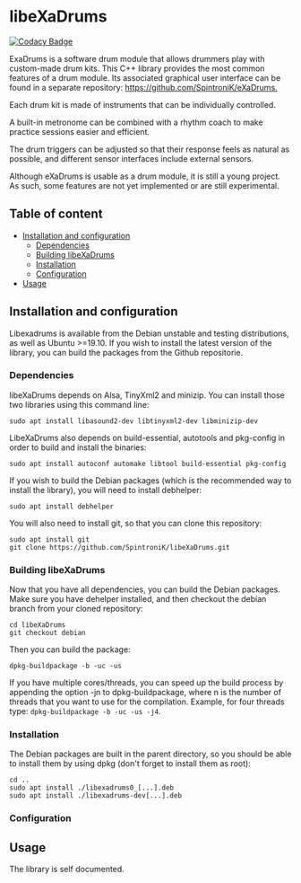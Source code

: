 # libeXaDrums

[![Codacy Badge](https://api.codacy.com/project/badge/Grade/6fd320220fc24258a77b70ac716e4ee1)](https://app.codacy.com/app/SpintroniK/libeXaDrums?utm_source=github.com&utm_medium=referral&utm_content=SpintroniK/libeXaDrums&utm_campaign=Badge_Grade_Dashboard)

 ExaDrums is a software drum module that allows drummers play with
 custom-made drum kits.
 This C++ library provides the most common features of a drum module.
 Its associated graphical user interface can be found in a separate
 repository: <https://github.com/SpintroniK/eXaDrums.>

 Each drum kit is made of instruments that can be individually
 controlled.

 A built-in metronome can be combined with a rhythm coach to make
 practice sessions easier and efficient.

 The drum triggers can be adjusted so that their response feels as
 natural as possible, and different sensor interfaces include
 external sensors.

 Although eXaDrums is usable as a drum module, it is still a
 young project. As such, some features are not yet implemented
 or are still experimental.

## Table of content

- [Installation and configuration](#installation-and-configuration)
  - [Dependencies](#dependencies)
  - [Building libeXaDrums](#building-libexadrums)
  - [Installation](#installation)
  - [Configuration](#configuration)
- [Usage](#usage)

## Installation and configuration

Libexadrums is available from the Debian unstable and testing distributions, as well as Ubuntu >=19.10.
If you wish to install the latest version of the library, you can build the packages from the Github repositorie.

### Dependencies

libeXaDrums depends on Alsa, TinyXml2 and minizip. You can install those two libraries using this command line:

```shell
sudo apt install libasound2-dev libtinyxml2-dev libminizip-dev
```

LibeXaDrums also depends on build-essential, autotools and pkg-config in order to build and install the binaries:

```shell
sudo apt install autoconf automake libtool build-essential pkg-config
```

If you wish to build the Debian packages (which is the recommended way to install
the library), you will need to install debhelper:

```shell
sudo apt install debhelper
```

You will also need to install git, so that you can clone this repository:

```shell
sudo apt install git
git clone https://github.com/SpintroniK/libeXaDrums.git
```

### Building libeXaDrums

Now that you have all dependencies, you can build the Debian packages.
Make sure you have dehelper installed, and then checkout the debian branch
from your cloned repository:

```shell
cd libeXaDrums
git checkout debian
```

Then you can build the package:

```shell
dpkg-buildpackage -b -uc -us
```

If you have multiple cores/threads, you can speed up the build process by appending the option -jn to dpkg-buildpackage, where n is the number of threads that you want to use for the compilation.
Example, for four threads type: `dpkg-buildpackage -b -uc -us -j4`.

### Installation

The Debian packages are built in the parent directory, so you should be able to install them by using dpkg (don't forget to install them as root):

```shell
cd ..
sudo apt install ./libexadrums0_[...].deb
sudo apt install ./libexadrums-dev[...].deb
```

### Configuration

## Usage

The library is self documented.
